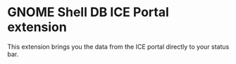 # GNOME Shell DB ICE Portal extension

This extension brings you the data from the ICE portal directly to your status bar.
